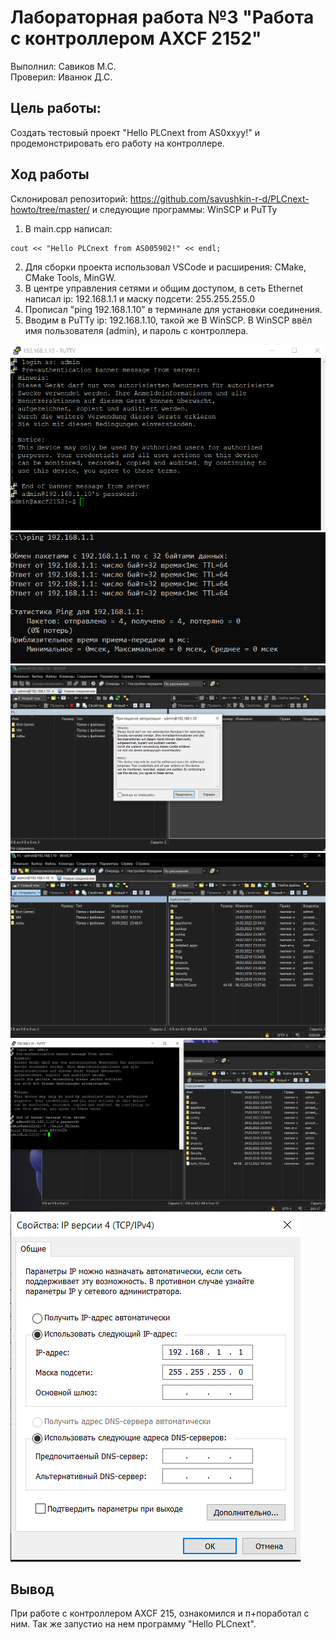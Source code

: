 # Лабораторная работа №3 "Работа с контроллером AXCF 2152"   
Выполнил: Савиков М.С.     
Проверил: Иванюк Д.С.  
## Цель работы:  
Создать тестовый проект "Hello PLCnext from AS0xxyy!" и продемонстрировать его работу на контроллере. 
## Ход работы  
Склонировал репозиторий: https://github.com/savushkin-r-d/PLCnext-howto/tree/master/ и следующие программы: WinSCP и PuTTy  
1. В main.cpp написал:  
```с++
cout << "Hello PLCnext from AS005902!" << endl;
```  
2. Для сборки проекта использовал VSCode и расширения: CMake, CMake Tools, MinGW.   
3. В центре управления сетями и общим доступом, в сеть Ethernet написал ip: 192.168.1.1 и маску подсети: 255.255.255.0  
3. Прописал "ping 192.168.1.10" в терминале для установки соединения.     
4. Вводим в PuTTy ip: 192.168.1.10, такой же В WinSCP. В WinSCP ввёл имя пользователя (admin), и пароль с контроллера.  

![Снимок1](image/Snimok1.PNG)   
![Снимок2](image/Snimok2.PNG)  
![Снимок3](image/Snimok3.PNG)
![Снимок4](image/Snimok4.PNG)
![Снимок5](image/Snimok5.PNG)
![Снимок6](image/Snimok6.PNG)
## Вывод
При работе с контроллером AXCF 215, ознакомился и п+поработал с ним. Так же запустио на нем программу "Hello PLCnext".        